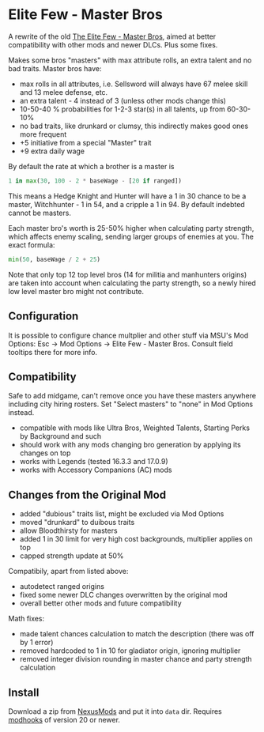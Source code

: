 # Elite Few - Master Bros

A rewrite of the old [The Elite Few - Master Bros][old-mod], aimed at better compatibility with other mods and newer DLCs. Plus some fixes.

Makes some bros "masters" with max attribute rolls, an extra talent and no bad traits. Master bros have:

- max rolls in all attributes, i.e. Sellsword will always have 67 melee skill and 13 melee defense, etc.
- an extra talent - 4 instead of 3 (unless other mods change this)
- 10-50-40 % probabilities for 1-2-3 star(s) in all talents, up from 60-30-10%
- no bad traits, like drunkard or clumsy, this indirectly makes good ones more frequent
- +5 initiative from a special "Master" trait
- +9 extra daily wage

By default the rate at which a brother is a master is

```python
1 in max(30, 100 - 2 * baseWage - [20 if ranged])
```

This means a Hedge Knight and Hunter will have a 1 in 30 chance to be a master, Witchhunter - 1 in 54, and a cripple a 1 in 94. By default indebted cannot be masters.

Each master bro's worth is 25-50% higher when calculating party strength, which affects enemy scaling, sending larger groups of enemies at you. The exact formula:

```python
min(50, baseWage / 2 + 25)
```

Note that only top 12 top level bros (14 for militia and manhunters origins) are taken into account when calculating the party strength, so a newly hired low level master bro might not contribute.


## Configuration

It is possible to configure chance multplier and other stuff via MSU's Mod Options: Esc -> Mod Options -> Elite Few - Master Bros. Consult field tooltips there for more info. 


## Compatibility

Safe to add midgame, can't remove once you have these masters anywhere including city hiring rosters. Set "Select masters" to "none" in Mod Options instead.

- compatible with mods like Ultra Bros, Weighted Talents, Starting Perks by Background and such
- should work with any mods changing bro generation by applying its changes on top
- works with Legends (tested 16.3.3 and 17.0.9)
- works with Accessory Companions (AC) mods


## Changes from the Original Mod

- added "dubious" traits list, might be excluded via Mod Options
- moved "drunkard" to duibous traits
- allow Bloodthirsty for masters
- added 1 in 30 limit for very high cost backgrounds, multiplier applies on top
- capped strength update at 50%

Compatibily, apart from listed above:

- autodetect ranged origins
- fixed some newer DLC changes overwritten by the original mod
- overall better other mods and future compatibility

Math fixes:

- made talent chances calculation to match the description (there was off by 1 error)
- removed hardcoded to 1 in 10 for gladiator origin, ignoring multiplier
- removed integer division rounding in master chance and party strength calculation


## Install

Download a zip from [NexusMods][] and put it into `data` dir. Requires [modhooks][] of version 20 or newer.


[NexusMods]: https://www.nexusmods.com/battlebrothers/mods/665
[modhooks]: https://www.nexusmods.com/battlebrothers/mods/42
[old-mod]: https://www.nexusmods.com/battlebrothers/mods/253
